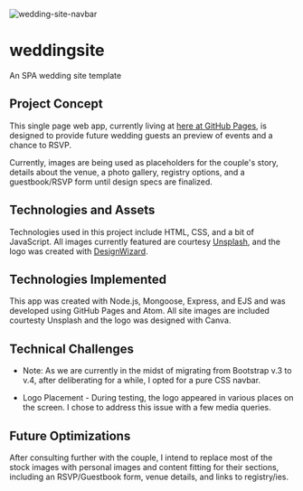 ![wedding-site-navbar](https://user-images.githubusercontent.com/40532253/55539730-3792ad80-5676-11e9-8d07-2ff93fcde7f6.png)
# weddingsite
An SPA wedding site template

## Project Concept
This single page web app, currently living at [here at GitHub Pages](https://asterika.github.io/weddingsite/), is designed to provide future wedding guests an preview of events and a chance to RSVP.

Currently, images are being used as placeholders for the couple's story, details about the venue, a photo gallery, registry options, and a guestbook/RSVP form until design specs are finalized.

## Technologies and Assets
Technologies used in this project include HTML, CSS, and a bit of JavaScript. All images currently featured are courtesy [Unsplash](https://unsplash.com/), and the logo was created with [DesignWizard](https://www.designwizard.com/).

## Technologies Implemented
This app was created with Node.js, Mongoose, Express, and EJS and was developed using GitHub Pages and Atom. All site images are included courtesty Unsplash and the logo was designed with Canva.

## Technical Challenges
* Note: As we are currently in the midst of migrating from Bootstrap v.3 to v.4, after deliberating for a while, I opted for a pure CSS navbar.

* Logo Placement - During testing, the logo appeared in various places on the screen. I chose to address this issue with a few media queries. 

## Future Optimizations
After consulting further with the couple, I intend to replace most of the stock images with personal images and content fitting for their sections, including an RSVP/Guestbook form, venue details, and links to registry/ies.
